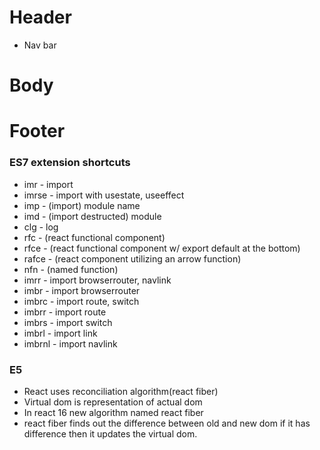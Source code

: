 # Header

- Nav bar

# Body

# Footer

### ES7 extension shortcuts

- imr - import
- imrse - import with usestate, useeffect
- imp - (import) module name
- imd - (import destructed) module
- clg - log
- rfc - (react functional component)
- rfce - (react functional component w/ export default at the bottom)
- rafce - (react component utilizing an arrow function)
- nfn - (named function)
- imrr - import browserrouter, navlink
- imbr - import browserrouter
- imbrc - import route, switch
- imbrr - import route
- imbrs - import switch
- imbrl - import link
- imbrnl - import navlink

### E5

- React uses reconciliation algorithm(react fiber)
- Virtual dom is representation of actual dom
- In react 16 new algorithm named react fiber
- react fiber finds out the difference between old and new dom if it has difference then it updates the virtual dom.
